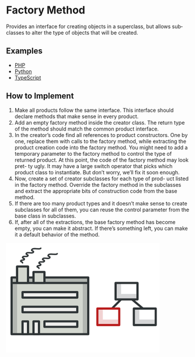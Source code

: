 # Fac­to­ry Method

Pro­vides an inter­face for cre­at­ing objects in a super­class, but allows sub­class­es to alter the type of objects that will be created.

## Examples

* [PHP](php)
* [Python](python)
* [TypeScript](typescript)

## How to Implement

1. Make all products follow the same interface. This interface should declare methods that make sense in every product.
2. Add an empty factory method inside the creator class. The return type of the method should match the common product interface.
3. In the creator’s code find all references to product constructors. One by one, replace them with calls to the factory method, while extracting the product creation code into the factory method.
You might need to add a temporary parameter to the factory method to control the type of returned product.
At this point, the code of the factory method may look pret- ty ugly. It may have a large switch operator that picks which product class to instantiate. But don’t worry, we’ll fix it soon enough.
4. Now, create a set of creator subclasses for each type of prod- uct listed in the factory method. Override the factory method in the subclasses and extract the appropriate bits of construction code from the base method.
5. If there are too many product types and it doesn’t make sense to create subclasses for all of them, you can reuse the control parameter from the base class in subclasses.
6. If, after all of the extractions, the base factory method has become empty, you can make it abstract. If there’s something left, you can make it a default behavior of the method.

![Factory Method](/images/factory-method.png)
